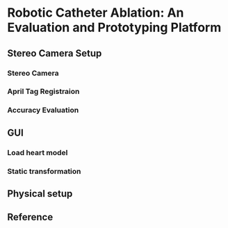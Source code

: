 # Robotic Catheter Ablation: An Evaluation and Prototyping Platform

## Stereo Camera Setup
### Stereo Camera
### April Tag Registraion
### Accuracy Evaluation

## GUI
### Load heart model
### Static transformation

## Physical setup

## Reference

